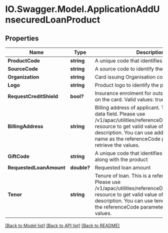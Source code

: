 # IO.Swagger.Model.ApplicationAddUnsecuredLoanProduct
## Properties

Name | Type | Description | Notes
------------ | ------------- | ------------- | -------------
**ProductCode** | **string** | A unique code that identifies the product | 
**SourceCode** | **string** | A source code to identify the product | 
**Organization** | **string** | Card issuing Organisation code | 
**Logo** | **string** | Product logo to identify the product | 
**RequestCreditShield** | **bool?** | Insurance enrolment for outstanding balance on the card. Valid values: true and false | [optional] 
**BillingAddress** | **string** | Billing address of applicant. This is a reference data field. Please use /v1/apac/utilities/referenceData/{addressType} resource to get valid value of this field with description. You can use addressType field name as the referenceCode parameter to retrieve the values. | [optional] 
**GiftCode** | **string** | A  unique code that identifies the gift offered along with the product | [optional] 
**RequestedLoanAmount** | **double?** | Requested loan amount | [optional] 
**Tenor** | **string** | Tenure of loan. This is a reference data field. Please use /v1/apac/utilities/referenceData/{tenor} resource to get valid value of this field with description. You can use tenor field name as the referenceCode parameter to retrieve the values. | [optional] 

[[Back to Model list]](../README.md#documentation-for-models) [[Back to API list]](../README.md#documentation-for-api-endpoints) [[Back to README]](../README.md)


